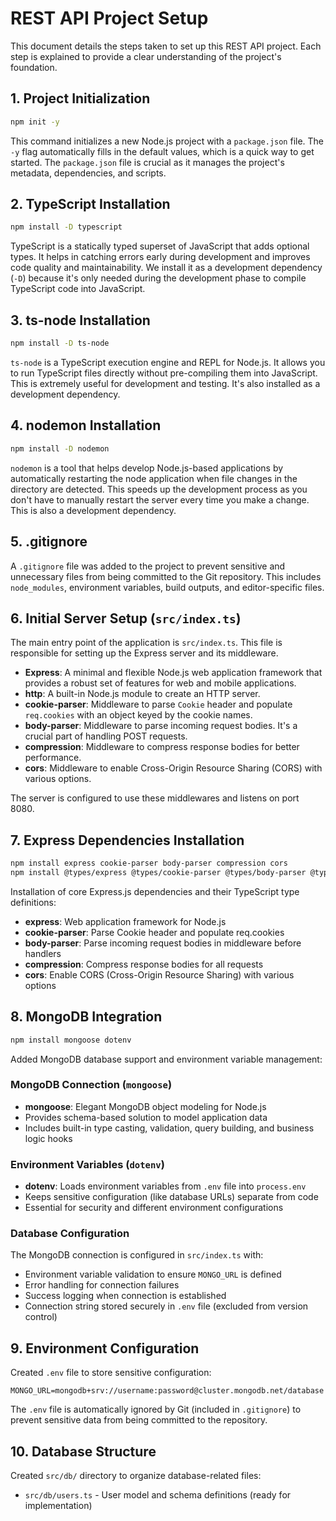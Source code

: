 # REST API Project Setup

This document details the steps taken to set up this REST API project. Each step is explained to provide a clear understanding of the project's foundation.

## 1. Project Initialization

```bash
npm init -y
```

This command initializes a new Node.js project with a `package.json` file. The `-y` flag automatically fills in the default values, which is a quick way to get started. The `package.json` file is crucial as it manages the project's metadata, dependencies, and scripts.

## 2. TypeScript Installation

```bash
npm install -D typescript
```

TypeScript is a statically typed superset of JavaScript that adds optional types. It helps in catching errors early during development and improves code quality and maintainability. We install it as a development dependency (`-D`) because it's only needed during the development phase to compile TypeScript code into JavaScript.

## 3. ts-node Installation

```bash
npm install -D ts-node
```

`ts-node` is a TypeScript execution engine and REPL for Node.js. It allows you to run TypeScript files directly without pre-compiling them into JavaScript. This is extremely useful for development and testing. It's also installed as a development dependency.

## 4. nodemon Installation

```bash
npm install -D nodemon
```

`nodemon` is a tool that helps develop Node.js-based applications by automatically restarting the node application when file changes in the directory are detected. This speeds up the development process as you don't have to manually restart the server every time you make a change. This is also a development dependency.

## 5. .gitignore

A `.gitignore` file was added to the project to prevent sensitive and unnecessary files from being committed to the Git repository. This includes `node_modules`, environment variables, build outputs, and editor-specific files.

## 6. Initial Server Setup (`src/index.ts`)

The main entry point of the application is `src/index.ts`. This file is responsible for setting up the Express server and its middleware.

- **Express**: A minimal and flexible Node.js web application framework that provides a robust set of features for web and mobile applications.
- **http**: A built-in Node.js module to create an HTTP server.
- **cookie-parser**: Middleware to parse `Cookie` header and populate `req.cookies` with an object keyed by the cookie names.
- **body-parser**: Middleware to parse incoming request bodies. It's a crucial part of handling POST requests.
- **compression**: Middleware to compress response bodies for better performance.
- **cors**: Middleware to enable Cross-Origin Resource Sharing (CORS) with various options.

The server is configured to use these middlewares and listens on port 8080.

## 7. Express Dependencies Installation

```bash
npm install express cookie-parser body-parser compression cors
npm install @types/express @types/cookie-parser @types/body-parser @types/compression @types/cors --save-dev
```

Installation of core Express.js dependencies and their TypeScript type definitions:
- **express**: Web application framework for Node.js
- **cookie-parser**: Parse Cookie header and populate req.cookies
- **body-parser**: Parse incoming request bodies in middleware before handlers
- **compression**: Compress response bodies for all requests
- **cors**: Enable CORS (Cross-Origin Resource Sharing) with various options

## 8. MongoDB Integration

```bash
npm install mongoose dotenv
```

Added MongoDB database support and environment variable management:

### MongoDB Connection (`mongoose`)
- **mongoose**: Elegant MongoDB object modeling for Node.js
- Provides schema-based solution to model application data
- Includes built-in type casting, validation, query building, and business logic hooks

### Environment Variables (`dotenv`)
- **dotenv**: Loads environment variables from `.env` file into `process.env`
- Keeps sensitive configuration (like database URLs) separate from code
- Essential for security and different environment configurations

### Database Configuration
The MongoDB connection is configured in `src/index.ts` with:
- Environment variable validation to ensure `MONGO_URL` is defined
- Error handling for connection failures
- Success logging when connection is established
- Connection string stored securely in `.env` file (excluded from version control)

## 9. Environment Configuration

Created `.env` file to store sensitive configuration:
```
MONGO_URL=mongodb+srv://username:password@cluster.mongodb.net/database
```

The `.env` file is automatically ignored by Git (included in `.gitignore`) to prevent sensitive data from being committed to the repository.

## 10. Database Structure

Created `src/db/` directory to organize database-related files:
- `src/db/users.ts` - User model and schema definitions (ready for implementation)
